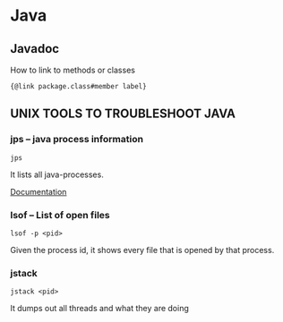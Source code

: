 # Java

## Javadoc

How to link to methods or classes

```
{@link package.class#member label}
```

## UNIX TOOLS TO TROUBLESHOOT JAVA

### jps – java process information

```
jps
```
It lists all java-processes.

[Documentation](http://docs.oracle.com/javase/7/docs/technotes/tools/share/jps.html)

### lsof – List of open files

```
lsof -p <pid>
```

Given the process id, it shows every file that is opened by that process.

### jstack

```
jstack <pid>
```
It dumps out all threads and what they are doing

